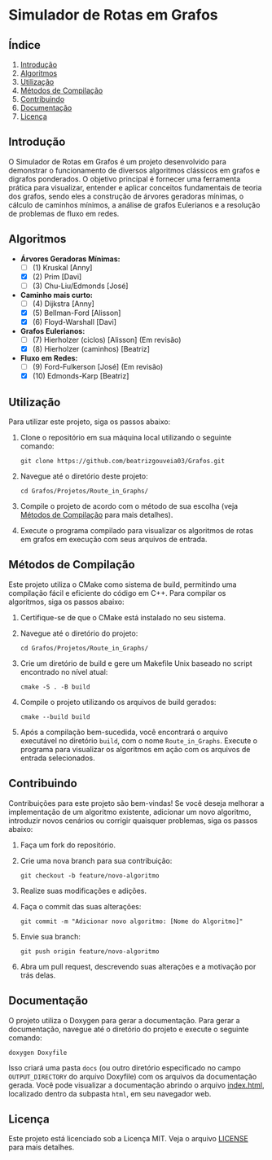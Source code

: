 # Simulador de Rotas em Grafos

## Índice

1. [Introdução](#introdução)
2. [Algoritmos](#algoritmos)
3. [Utilização](#utilização)
4. [Métodos de Compilação](#métodos-de-compilação)
5. [Contribuindo](#contribuindo)
6. [Documentação](#documentação)
7. [Licença](#licença)

## Introdução

O Simulador de Rotas em Grafos é um projeto desenvolvido para demonstrar o funcionamento de diversos algoritmos clássicos em grafos e digrafos ponderados. O objetivo principal é fornecer uma ferramenta prática para visualizar, entender e aplicar conceitos fundamentais de teoria dos grafos, sendo eles a construção de árvores geradoras mínimas, o cálculo de caminhos mínimos, a análise de grafos Eulerianos e a resolução de problemas de fluxo em redes.


## Algoritmos

- **Árvores Geradoras Mínimas:**
  - [ ] (1) Kruskal [Anny]
  - [x] (2) Prim [Davi]
  - [ ] (3) Chu-Liu/Edmonds [José]
- **Caminho mais curto:**
  - [ ] (4) Dijkstra [Anny]
  - [x] (5) Bellman-Ford [Alisson]
  - [x] (6) Floyd-Warshall [Davi]
- **Grafos Eulerianos:**
  - [ ] (7) Hierholzer (ciclos) [Alisson] (Em revisão)
  - [x] (8) Hierholzer (caminhos) [Beatriz]
- **Fluxo em Redes:**
  - [ ] (9) Ford-Fulkerson [José] (Em revisão)
  - [x] (10) Edmonds-Karp [Beatriz]

## Utilização

Para utilizar este projeto, siga os passos abaixo:

1. Clone o repositório em sua máquina local utilizando o seguinte comando:

   ```shell
   git clone https://github.com/beatrizgouveia03/Grafos.git
   ```

2. Navegue até o diretório deste projeto: 

   ```shell
   cd Grafos/Projetos/Route_in_Graphs/
   ```

3. Compile o projeto de acordo com o método de sua escolha (veja [Métodos de Compilação](#métodos-de-compilação) para mais detalhes).

4. Execute o programa compilado para visualizar os algoritmos de rotas em grafos em execução com seus arquivos de entrada.

## Métodos de Compilação

Este projeto utiliza o CMake como sistema de build, permitindo uma compilação fácil e eficiente do código em C++. Para compilar os algoritmos, siga os passos abaixo:

1. Certifique-se de que o CMake está instalado no seu sistema.

2. Navegue até o diretório do projeto:

   ```shell
   cd Grafos/Projetos/Route_in_Graphs/
   ```

3. Crie um diretório de build e gere um Makefile Unix baseado no script encontrado no nível atual:

   ```shell
   cmake -S . -B build
   ```

4. Compile o projeto utilizando os arquivos de build gerados:

   ```shell
   cmake --build build
   ```

5. Após a compilação bem-sucedida, você encontrará o arquivo executável no diretório `build`, com o nome `Route_in_Graphs`. Execute o programa para visualizar os algoritmos em ação com os arquivos de entrada selecionados.

## Contribuindo

Contribuições para este projeto são bem-vindas! Se você deseja melhorar a implementação de um algoritmo existente, adicionar um novo algoritmo, introduzir novos cenários ou corrigir quaisquer problemas, siga os passos abaixo:

1. Faça um fork do repositório.

2. Crie uma nova branch para sua contribuição:

   ```shell
   git checkout -b feature/novo-algoritmo
   ```

3. Realize suas modificações e adições.

4. Faça o commit das suas alterações:

   ```shell
   git commit -m "Adicionar novo algoritmo: [Nome do Algoritmo]"
   ```

5. Envie sua branch:

   ```shell
   git push origin feature/novo-algoritmo
   ```

6. Abra um pull request, descrevendo suas alterações e a motivação por trás delas.

## Documentação

O projeto utiliza o Doxygen para gerar a documentação. Para gerar a documentação, navegue até o diretório do projeto e execute o seguinte comando:

```shell
doxygen Doxyfile
```

Isso criará uma pasta `docs` (ou outro diretório especificado no campo `OUTPUT_DIRECTORY` do arquivo Doxyfile) com os arquivos da documentação gerada. Você pode visualizar a documentação abrindo o arquivo [index.html](/docs/html/index.html), localizado dentro da subpasta `html`, em seu navegador web.

## Licença

Este projeto está licenciado sob a Licença MIT. Veja o arquivo [LICENSE](/LICENSE.md) para mais detalhes.